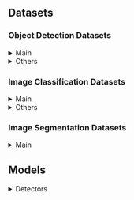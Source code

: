 ## Datasets




### Object Detection Datasets

<details><summary>Main</summary>

- [TODbox (Tiny Object Detection Box)](https://github.com/Chasel-Tsui/mmdet-aitod) ([AI-TOD](https://github.com/jwwangchn/AI-TOD) & [AI-TOD-v2](https://drive.google.com/drive/folders/1Er14atDO1cBraBD4DSFODZV1x7NHO_PY))
- [A Large-Scale Benchmark and Challenges for Object Detection in Aerial Images](https://captain-whu.github.io/DOTA/index.html)
- [A dataset for infrared time-sensitive target detection and tracking for air-ground application](https://www.scidb.cn/en/detail?dataSetId=de971a1898774dc5921b68793817916e)

</details>


<details><summary>Others</summary>

- [iVS-Dataset](https://pairlabs.nycu.edu.tw:52959/?p=28) ([src](https://github.com/wish44165/One-Epoch-Training-for-Object-Detection-in-Fisheye-Images))
- [Valeo WoopScape](https://woodscape.valeo.com/woodscape/)
- [Set1 - Fisheye Images](https://drive.google.com/uc?export=download&id=1xQ5J4huNmyK9WPoipHTnuZ7lw_J0xhvL)
- [Set1 - 2D Bounding Box Annotations](https://woodscape.valeo.com/woodscape/download)
- [Multi-view drone tracking datasets](https://github.com/CenekAlbl/drone-tracking-datasets)
- [3rd Anti-UAV Model and Dataset](https://modelscope.cn/models/damo/3rd_Anti-UAV_CVPR23/summary)
- [IRDST](https://drive.google.com/file/d/1nwtyPTm_RHWkUVE4CvuAUDoBLg-49M3w/view)
- [VisDrone-Dataset](https://github.com/VisDrone/VisDrone-Dataset)
- [A dataset for infrared image dim-small aircraft target detection and tracking under ground / air background](https://www.scidb.cn/en/detail?dataSetId=720626420933459968)
- [Single-frame InfraRed Small Target (SIRST) Benchmark](https://github.com/YimianDai/sirst)
- [A New Perspective for Shuttlecock Hitting Event Detection](https://github.com/wish44165/A-New-Perspective-for-Shuttlecock-Hitting-Event-Detection) ([part1.zip](https://drive.google.com/file/d/1h5qRYnE2scuMGIJUq2SRWW2KLol6wMyh/view?usp=share_link) & [backup link.zip](https://drive.google.com/file/d/1OXqE6gDZxclW7rNU8UIFRLSVilIAO436/view?usp=share_link) / [part2.zip](https://drive.google.com/file/d/1SLY5YM4Q61N6DmqPuSUNzUANQ0s4mjX5/view?usp=share_link) & [backup link](https://drive.google.com/file/d/1jX3KDfNBSqW3SPB1JU-xZPPppcNgzWrx/view?usp=share_link))
- [YOLOX-plug-socket-detection](https://github.com/wish44165/YOLOX-plug-socket-detection) ([src](https://drive.google.com/drive/folders/1idK1n6UX4xE0qloYU7Fa8-V0xwQbV6GJ))

</details>



### Image Classification Datasets

<details><summary>Main</summary>

- [AID: A Benchmark Dataset for Performance Evaluation of Aerial Scene Classification](https://captain-whu.github.io/AID/)

</details>


<details><summary>Others</summary>

- [Supervised Learning for Few-Shot Orchid types Classification with Prior Guided Feature](https://github.com/wish44165/Supervised-Learning-for-Few-Shot-Orchid-types-Classification-with-Prior-Guided-Feature) ([src](https://drive.google.com/drive/folders/1x_rb6bu0riJuouAtK-xjFGDkCP7ZbhbL))
- [ViT - Crop Recognition](https://github.com/wish44165/ViT-Crop-Recognition) ([src](https://drive.google.com/drive/folders/1dOIBsU-zn1JYotF7JEbUyBPG6o2qImyy))

</details>




### Image Segmentation Datasets

<details><summary>Main</summary>

- [Inria Aerial Image Labeling Dataset](https://project.inria.fr/aerialimagelabeling/)

</details>




## Models

<details><summary>Detectors</summary>

- [yolov5](https://github.com/ultralytics/yolov5), [YOLOX](https://github.com/Megvii-BaseDetection/YOLOX), [yolov7](https://github.com/WongKinYiu/yolov7), [yolov8](https://github.com/ultralytics/ultralytics)
- [Mask R-CNN](https://github.com/open-mmlab/mmdetection/tree/master/configs/mask_rcnn)
    - [mask_rcnn_r50_caffe_fpn_mstrain-poly_1x_coco.py](https://github.com/open-mmlab/mmdetection/blob/master/configs/mask_rcnn/mask_rcnn_r50_caffe_fpn_mstrain-poly_1x_coco.py)
- [Deformable DETR](https://github.com/open-mmlab/mmdetection/tree/master/configs/deformable_detr)
    - [deformable_detr_twostage_refine_r50_16x2_50e_coco.py](https://github.com/open-mmlab/mmdetection/blob/master/configs/deformable_detr/deformable_detr_twostage_refine_r50_16x2_50e_coco.py)
- [AutoAssign](https://github.com/open-mmlab/mmdetection/tree/master/configs/autoassign)
    - [autoassign_r50_fpn_8x2_1x_coco.py](https://github.com/open-mmlab/mmdetection/blob/master/configs/autoassign/autoassign_r50_fpn_8x2_1x_coco.py)
- [FCOS](https://github.com/open-mmlab/mmdetection/tree/master/configs/fcos)

</details>
